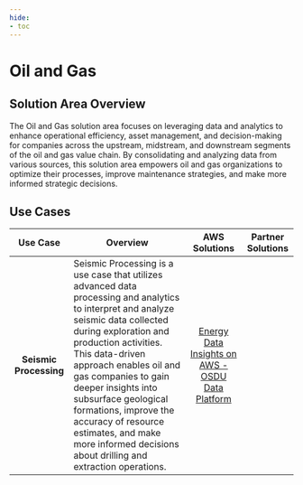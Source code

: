 ```yaml
---
hide:
- toc
---
```


# Oil and Gas

## Solution Area Overview
The Oil and Gas solution area focuses on leveraging data and analytics to enhance operational efficiency, asset management, and decision-making for companies across the upstream, midstream, and downstream segments of the oil and gas value chain. By consolidating and analyzing data from various sources, this solution area empowers oil and gas organizations to optimize their processes, improve maintenance strategies, and make more informed strategic decisions.
 
## Use Cases

| Use Case | Overview | AWS Solutions | Partner Solutions |
| :---: | --- | :---: | :---: |
| **Seismic Processing** | Seismic Processing is a use case that utilizes advanced data processing and analytics to interpret and analyze seismic data collected during exploration and production activities. This data-driven approach enables oil and gas companies to gain deeper insights into subsurface geological formations, improve the accuracy of resource estimates, and make more informed decisions about drilling and extraction operations. | [Energy Data Insights on AWS - OSDU Data Platform](https://aws.amazon.com/energy-utilities/osdu-data-platform/) | |